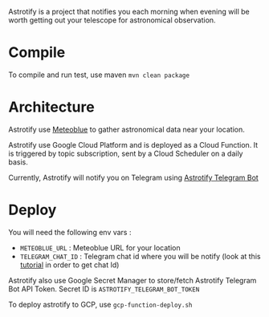 Astrotify is a project that notifies you each morning when evening will be worth getting out your telescope for astronomical observation.

# Compile

To compile and run test, use maven `mvn clean package`

# Architecture

Astrotify use [Meteoblue](https://content.meteoblue.com/en/spatial-dimensions/air/astronomy-seeing) to gather astronomical data near your location.

Astrotify use Google Cloud Platform and is deployed as a Cloud Function. It is triggered by topic subscription, sent by a Cloud Scheduler on a daily basis.

Currently, Astrotify will notify you on Telegram using [Astrotify Telegram Bot](http://t.me/AstrotifyBot)

# Deploy

You will need the following env vars : 
 - `METEOBLUE_URL` : Meteoblue URL for your location
 - `TELEGRAM_CHAT_ID` : Telegram chat id where you will be notify (look at this [tutorial](https://rieckpil.de/howto-send-telegram-bot-notifications-with-java/) in order to get chat Id)

Astrotify also use Google Secret Manager to store/fetch Astrotify Telegram Bot API Token. Secret ID is `ASTROTIFY_TELEGRAM_BOT_TOKEN`

To deploy astrotify to GCP, use `gcp-function-deploy.sh`
